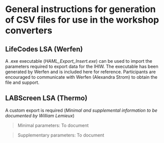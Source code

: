 # General instructions for generation of CSV files for use in the workshop converters

## LifeCodes LSA (Werfen)

A .exe executable (*HAML_Export_Insert.exe*) can be used to import the parameters required to export data for the IHIW. 
The executable has been generated by Werfen and is included here for reference. Participants are encouraged to communicate with Werfen (Alexandra Strom) to obtain the file and support. 

## LABScreen LSA (Thermo)

A custom export is required (*Minimal and supplemental information to be documented by William Lemieux*)

>Minimal parameters:
To document

>Supplementary parameters:
To document